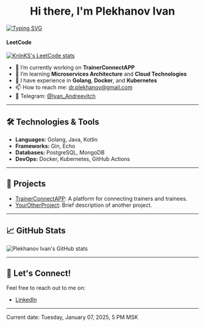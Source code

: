 <h1 align="center">Hi there, I'm Plekhanov Ivan</h1>

[![Typing SVG](https://readme-typing-svg.herokuapp.com?color=%2336BCF7&lines=Java+Kotlin+Golang)](https://git.io/typing-svg)

#### LeetCode

[![KnlnKS's LeetCode stats](https://leetcode-stats-six.vercel.app/api?username=PlekhanovIA&theme=dark)](https://github.com/KnlnKS/leetcode-stats)

- 🔭 I’m currently working on **TrainerConnectAPP**
- 🌱 I’m learning **Microservices Architecture** and **Cloud Technologies**
- 💼 I have experience in **Golang**, **Docker**, and **Kubernetes**
- 📫 How to reach me: [dr.plekhanov@gmail.com](mailto:dr.plekhanov@gmail.com)
- 📱 Telegram: [@Ivan_Andreevitch](https://t.me/Ivan_Andreevitch)

---

## 🛠️ Technologies & Tools

- **Languages:** Golang, Java, Kotlin
- **Frameworks:** Gin, Echo
- **Databases:** PostgreSQL, MongoDB
- **DevOps:** Docker, Kubernetes, GitHub Actions

---

## 🌟 Projects

- [TrainerConnectAPP](https://github.com/yourusername/TrainerConnectAPP): A platform for connecting trainers and trainees.
- [YourOtherProject](https://github.com/yourusername/YourOtherProject): Brief description of another project.

---

## 📈 GitHub Stats

![Plekhanov Ivan's GitHub stats](https://github-readme-stats.vercel.app/api?username=yourusername&show_icons=true&theme=radical)

---

## 💬 Let's Connect!

Feel free to reach out to me on:

- [LinkedIn](https://www.linkedin.com/in/ivan-plekhanov-146b4a262)

---

Current date: Tuesday, January 07, 2025, 5 PM MSK

